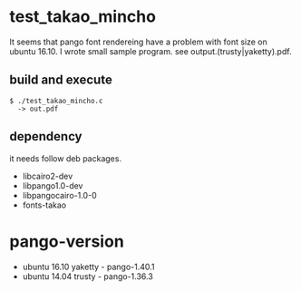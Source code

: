 # test\_takao\_mincho

It seems that pango font rendereing have a problem with font size on ubuntu 16.10.
I wrote small sample program.
see output.(trusty|yaketty).pdf.

## build and execute

```
$ ./test_takao_mincho.c
  -> out.pdf
```

## dependency

it needs follow deb packages.

* libcairo2-dev
* libpango1.0-dev
* libpangocairo-1.0-0
* fonts-takao

# pango-version

* ubuntu 16.10 yaketty - pango-1.40.1
* ubuntu 14.04 trusty - pango-1.36.3
